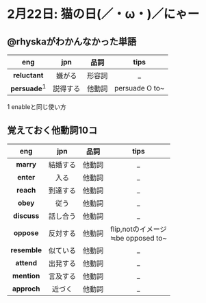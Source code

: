 # 2月22日: 猫の日(／・ω・)／にゃー
## @rhyskaがわかんなかった単語
|eng|jpn|品詞|tips|
|:---:|:---:|:---:|:---:|
|**reluctant**|嫌がる|形容詞|_|
|**persuade**<sup>1</sup>|説得する|他動詞|persuade O to~|

1 enableと同じ使い方
## 覚えておく他動詞10コ
|eng|jpn|品詞|tips|
|:---:|:---:|:---:|:---:|
|**marry**|結婚する|他動詞|_|
|**enter**|入る|他動詞|_|
|**reach**|到達する|他動詞|_|
|**obey**|従う|他動詞|_|
|**discuss**|話し合う|他動詞|_|
|**oppose**|反対する|他動詞|flip,notのイメージ<br>≒be opposed to~|
|**resemble**|似ている|他動詞|_|
|**attend**|出発する|他動詞|_|
|**mention**|言及する|他動詞|_|
|**approch**|近づく|他動詞|_|

